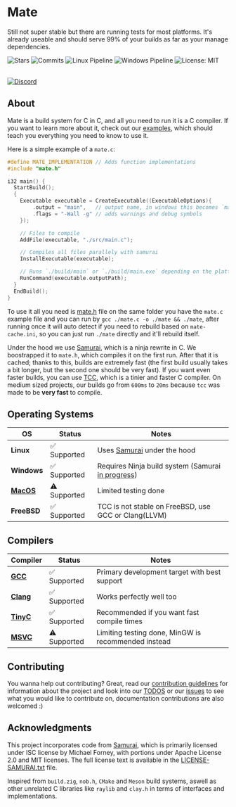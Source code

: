 # Mate
Still not super stable but there are running tests for most platforms. It's already useable and should serve 99% of your builds as far as your manage dependencies.
<div align="left">
  <img src="https://img.shields.io/github/stars/TomasBorquez/mate.h?style=flat&color=blue&label=Stars" alt="Stars">
  <img src="https://img.shields.io/github/commit-activity/t/TomasBorquez/mate.h?style=flat&color=blue&label=Total%20Commits" alt="Commits">
  <img src="https://img.shields.io/github/actions/workflow/status/TomasBorquez/mate.h/run-tests-linux.yml?style=flat&label=Linux%20Pipeline" alt="Linux Pipeline">
  <img src="https://img.shields.io/github/actions/workflow/status/TomasBorquez/mate.h/run-tests-windows.yml?style=flat&label=Windows%20Pipeline" alt="Windows Pipeline">
  <img src="https://img.shields.io/badge/license-MIT-yellow.svg" alt="License: MIT">
</div>

<br>

[![Discord](https://discord.com/api/guilds/1372689586341285979/widget.png?style=banner2)](https://discord.gg/TSuGhzas5V)

## About
Mate is a build system for C in C, and all you need to run it is a C compiler. If you want to learn more about it, check out our [examples](./examples), which should
teach you everything you need to know to use it.

Here is a simple example of a `mate.c`:

```c
#define MATE_IMPLEMENTATION // Adds function implementations
#include "mate.h"

i32 main() {
  StartBuild();
  {
    Executable executable = CreateExecutable((ExecutableOptions){
        .output = "main",   // output name, in windows this becomes `main.exe` automatically
        .flags = "-Wall -g" // adds warnings and debug symbols
    });

    // Files to compile
    AddFile(executable, "./src/main.c");

    // Compiles all files parallely with samurai
    InstallExecutable(executable);

    // Runs `./build/main` or `./build/main.exe` depending on the platform
    RunCommand(executable.outputPath);
  }
  EndBuild();
}
```

To use it all you need is [mate.h](./mate.h) file on the same folder you have the `mate.c` example file and you can run by `gcc ./mate.c -o ./mate && ./mate`, after running once
it will auto detect if you need to rebuild based on `mate-cache.ini`, so you can just run `./mate` directly and it'll rebuild itself.

Under the hood we use [Samurai](https://github.com/michaelforney/samurai), which is a ninja rewrite in C. We boostrapped it to `mate.h`, which compiles it on the first run. After that it is cached;
thanks to this, builds are extremely fast (the first build usually takes a bit longer, but the second one should be very fast). If you want even faster builds, you can use [TCC](https://bellard.org/tcc/),
which is a tinier and faster C compiler. On medium sized projects, our builds go from `600ms` to `20ms` because `tcc` was made to be **very fast** to compile.

## Operating Systems
| OS | Status | Notes |
|---|---|---|
| **Linux** | ✅ Supported | Uses [Samurai](https://github.com/michaelforney/samurai) under the hood |
| **Windows** | ✅ Supported | Requires Ninja build system (Samurai [in progress](https://github.com/TomasBorquez/mate.h/issues/2)) |
| **[MacOS](https://github.com/TomasBorquez/mate.h/issues/17)** | ⚠️ Supported | Limited testing done |
| **FreeBSD** | ✅ Supported | TCC is not stable on FreeBSD, use GCC or Clang(LLVM) |

## Compilers
| Compiler | Status | Notes |
|---|---|---|
| [**GCC**](https://gcc.gnu.org/) | ✅ Supported | Primary development target with best support |
| [**Clang**](https://releases.llvm.org/) | ✅ Supported | Works perfectly well too |
| [**TinyC**](https://bellard.org/tcc/) | ✅ Supported | Recommended if you want fast compile times |
| [**MSVC**](https://visualstudio.microsoft.com/vs/features/cplusplus/) | ⚠️ Supported | Limiting testing done, MinGW is recommended instead |

## Contributing
You wanna help out contributing? Great, read our [contribution guidelines](./.github/CONTRIBUTING.md) for information about the project and look into our [TODOS](./TODOS.md) or 
our [issues](https://github.com/TomasBorquez/mate.h/issues) to see what you would like to contribute on, documentation contributions are also welcomed :)

## Acknowledgments
This project incorporates code from [Samurai](https://github.com/michaelforney/samurai), which is primarily licensed under ISC license by Michael Forney,
with portions under Apache License 2.0 and MIT licenses. The full license text is available in the [LICENSE-SAMURAI.txt](./LICENSE-SAMURAI.txt) file.

Inspired from `build.zig`, `nob.h`, `CMake` and `Meson` build systems, aswell as other unrelated C libraries like `raylib` and `clay.h` in terms of interfaces and implementations.
